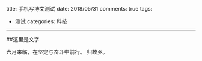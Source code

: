 title: 手机写博文测试
date: 2018/05/31
comments: true 
tags:
 - 测试
categories: 科技

---------
##这里是文字

六月来临，在坚定与奋斗中前行。
归故乡。

